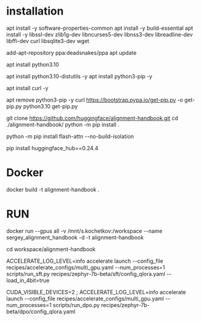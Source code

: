  
 # installation

  apt install -y software-properties-common
 apt install -y build-essential
 apt install -y libssl-dev zlib1g-dev libncurses5-dev libnss3-dev libreadline-dev libffi-dev curl libsqlite3-dev wget

add-apt-repository ppa:deadsnakes/ppa
apt update

apt install python3.10

apt install python3.10-distutils -y
apt install python3-pip -y

apt install curl -y

apt remove python3-pip -y
curl https://bootstrap.pypa.io/get-pip.py -o get-pip.py
python3.10 get-pip.py


git clone https://github.com/huggingface/alignment-handbook.git
cd ./alignment-handbook/
python -m pip install .


python -m pip install flash-attn --no-build-isolation

pip install huggingface_hub==0.24.4
 
# Docker
 
 docker build -t alignment-handbook .

 # RUN

docker run --gpus all -v /mnt/s.kochetkov:/workspace --name sergey_alignment_handbook -d -t alignment-handbook

cd workspace/alignment-handbook

 ACCELERATE_LOG_LEVEL=info accelerate launch --config_file recipes/accelerate_configs/multi_gpu.yaml --num_processes=1 scripts/run_sft.py recipes/zephyr-7b-beta/sft/config_qlora.yaml --load_in_4bit=true

CUDA_VISIBLE_DEVICES=2 ; ACCELERATE_LOG_LEVEL=info accelerate launch --config_file recipes/accelerate_configs/multi_gpu.yaml --num_processes=1 scripts/run_dpo.py recipes/zephyr-7b-beta/dpo/config_qlora.yaml